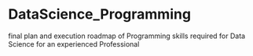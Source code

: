 # DataScience_Programming
final plan and execution roadmap of Programming skills required for Data Science for an experienced Professional

